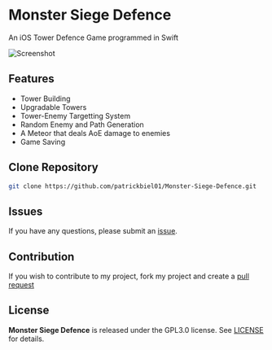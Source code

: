 # Monster Siege Defence
An iOS Tower Defence Game programmed in Swift

![Screenshot](http://www.patrickbiel.com/images/umsd_screenshot.png)

## Features
* Tower Building
* Upgradable Towers
* Tower-Enemy Targetting System
* Random Enemy and Path Generation
* A Meteor that deals AoE damage to enemies
* Game Saving

## Clone Repository
```bash
git clone https://github.com/patrickbiel01/Monster-Siege-Defence.git
```

## Issues
If you have any questions, please submit an [issue](https://github.com/patrickbiel01/Monster-Siege-Defence/issues).

## Contribution
If you wish to contribute to my project, fork my project and create a [pull request](https://github.com/patrickbiel01/Monster-Siege-Defence/pulls)

## License
**Monster Siege Defence** is released under the GPL3.0 license. See [LICENSE](https://github.com/patrickbiel01/Monster-Siege-Defence/blob/master/LICENSE) for details.
